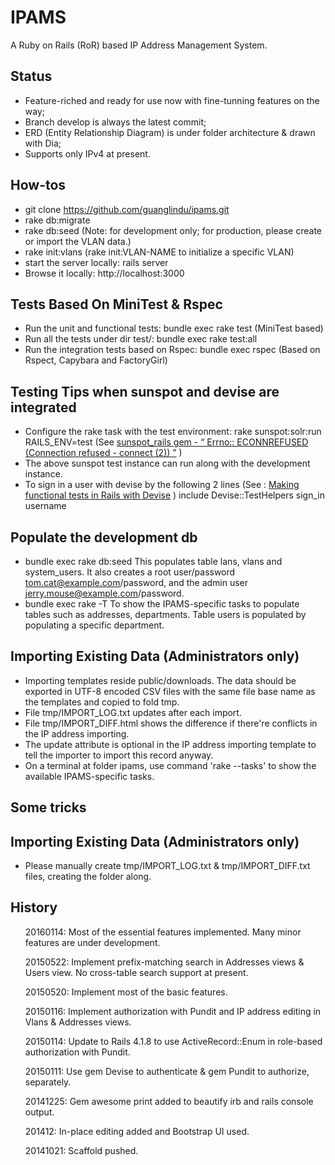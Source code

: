 IPAMS
=============

A Ruby on Rails (RoR) based IP Address Management System.

Status
------
* Feature-riched and ready for use now with fine-tunning features on the way;
* Branch develop is always the latest commit;
* ERD (Entity Relationship Diagram) is under folder architecture & drawn with Dia;
* Supports only IPv4 at present.
 
How-tos
------
* git clone https://github.com/guanglindu/ipams.git
* rake db:migrate
* rake db:seed (Note: for development only; for production, please create or import the VLAN data.)
* rake init:vlans (rake init:VLAN-NAME to initialize a specific VLAN)
* start the server locally: rails server
* Browse it locally: http://localhost:3000

Tests Based On MiniTest & Rspec
------
* Run the unit and functional tests: bundle exec rake test (MiniTest based)
* Run all the tests under dir test/: bundle exec rake test:all
* Run the integration tests based on Rspec: bundle exec rspec (Based on Rspect, Capybara and FactoryGirl)

Testing Tips when sunspot and devise are integrated
------
* Configure the rake task with the test environment: rake sunspot:solr:run RAILS_ENV=test (See [sunspot_rails gem - “ Errno:: ECONNREFUSED (Connection refused - connect (2)) ”](http://stackoverflow.com/questions/7687343/sunspot-rails-gem-errno-econnrefused-connection-refused-connect-2) )
* The above sunspot test instance can run along with the development instance.
* To sign in a user with devise by the following 2 lines (See : [Making functional tests in Rails with Devise](http://stackoverflow.com/questions/3187287/making-functional-tests-in-rails-with-devise) )
   include Devise::TestHelpers
   sign_in username

Populate the development db
------
* bundle exec rake db:seed
This populates table lans, vlans and system_users. It also creates a root user/password tom.cat@example.com/password, and the admin user jerry.mouse@example.com/password.
* bundle exec rake -T
To show the IPAMS-specific tasks to populate tables such as addresses, departments. Table users is populated by populating a specific department.

Importing Existing Data (Administrators only)
------
* Importing templates reside public/downloads. The data should be exported in UTF-8 encoded CSV files with the same file base name as the templates and copied to fold tmp.
* File tmp/IMPORT_LOG.txt updates after each import.
* File tmp/IMPORT_DIFF.html shows the difference if there're conflicts in the IP address importing.
* The update attribute is optional in the IP address importing template to tell the importer to import this record anyway.
* On a terminal at folder ipams, use command 'rake --tasks' to show the available IPAMS-specific tasks.

Some tricks
------
Importing Existing Data (Administrators only)
------
* Please manually create tmp/IMPORT_LOG.txt & tmp/IMPORT_DIFF.txt files, creating the folder along.

History
------
<ol>20160114: Most of the essential features implemented. Many minor features are under development.</ol>
<ol>20150522: Implement prefix-matching search in Addresses views & Users view. No cross-table search support at present.</ol>
<ol>20150520: Implement most of the basic features.</ol>
<ol>20150116: Implement authorization with Pundit and IP address editing in Vlans & Addresses views.</ol>
<ol>20150114: Update to Rails 4.1.8 to use ActiveRecord::Enum in role-based authorization with Pundit.</ol>
<ol>20150111: Use gem Devise to authenticate & gem Pundit to authorize, separately.</ol>
<ol>20141225: Gem awesome print added to beautify irb and rails console output.</ol>
<ol>201412: In-place editing added and Bootstrap UI used.</ol>
<ol>20141021: Scaffold pushed.</ol>
